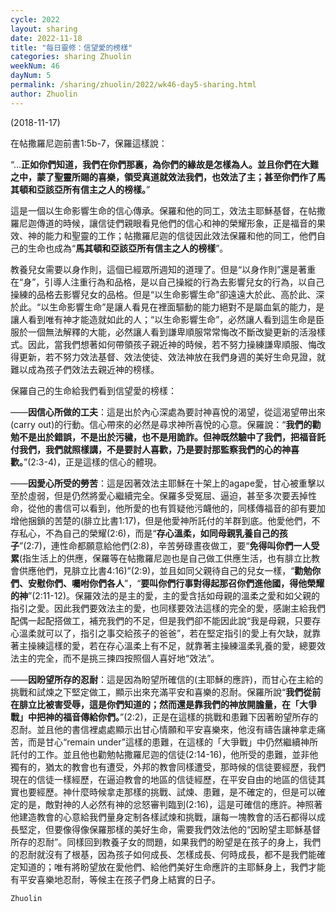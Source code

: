 ```yaml
---
cycle: 2022
layout: sharing
date: 2022-11-18
title: "每日靈修：信望愛的榜樣"
categories: sharing Zhuolin
weekNum: 46
dayNum: 5
permalink: /sharing/zhuolin/2022/wk46-day5-sharing.html
author: Zhuolin
---
```

(2018-11-17)

在帖撒羅尼迦前書1:5b-7，保羅這樣說：  

“…**正如你們知道，我們在你們那裏，為你們的緣故是怎樣為人。並且你們在大難之中，蒙了聖靈所賜的喜樂，領受真道就效法我們，也效法了主；甚至你們作了馬其頓和亞該亞所有信主之人的榜樣。**”  

這是一個以生命影響生命的信心傳承。保羅和他的同工，效法主耶穌基督，在帖撒羅尼迦傳道的時候，讓信徒們親眼看見他們的信心和神的榮耀形象，正是福音的果效、神的能力和聖靈的工作；帖撒羅尼迦的信徒因此效法保羅和他的同工，他們自己的生命也成為“**馬其頓和亞該亞所有信主之人的榜樣**”。  

教養兒女需要以身作則，這個已經眾所週知的道理了。但是“以身作則”還是著重在“身”，引導人注重行為和品格，是以自己操縱的行為去影響兒女的行為，以自己操練的品格去影響兒女的品格。但是“以生命影響生命”卻遠遠大於此、高於此、深於此。“以生命影響生命”是讓人看見在裡面驅動的能力絕對不是屬血氣的能力，是讓人看到唯有神才能造就如此的人；“以生命影響生命”，必然讓人看到這生命是臣服於一個無法解釋的大能，必然讓人看到謙卑順服常常悔改不斷改變更新的活潑樣式。因此，當我們想著如何帶領孩子親近神的時候，若不努力操練謙卑順服、悔改得更新，若不努力效法基督、效法使徒、效法神放在我們身週的美好生命見證，就難以成為孩子們效法去親近神的榜樣。  

保羅自己的生命給我們看到信望愛的榜樣：  

——**因信心所做的工夫**：這是出於內心深處為要討神喜悅的渴望，從這渴望帶出來(carry out)的行動。信心帶來的必然是尋求神所喜悅的心意。保羅說：“**我們的勸勉不是出於錯誤，不是出於污穢，也不是用詭詐。但神既然驗中了我們，把福音託付我們，我們就照樣講，不是要討人喜歡，乃是要討那監察我們的心的神喜歡。**”(2:3-4)，正是這樣的信心的體現。  

——**因愛心所受的勞苦**：這是因著效法主耶穌在十架上的agape愛，甘心被重擊以至於虛弱，但是仍然將愛心繼續完全。保羅多受冤屈、逼迫，甚至多次要丟掉性命，從他的書信可以看到，他所愛的也有質疑他污衊他的，同樣傳福音的卻有要加增他捆鎖的苦楚的(腓立比書1:17)，但是他愛神所託付的羊群到底。他愛他們，不存私心，不為自己的榮耀(2:6)，而是“**存心溫柔，如同母親乳養自己的孩子**”(2:7)，連性命都願意給他們(2:8)，辛苦勞碌晝夜做工，要“**免得叫你們一人受累**(指生活上的供應，保羅等在帖撒羅尼迦也是自己做工供應生活，也有腓立比教會供應他們，見腓立比書4:16)”(2:9)，並且如同父親待自己的兒女一樣，“**勸勉你們、安慰你們、囑咐你們各人**”，“**要叫你們行事對得起那召你們進他國，得他榮耀的神**”(2:11-12)。保羅效法的是主的愛，主的愛含括如母親的溫柔之愛和如父親的指引之愛。因此我們要效法主的愛，也同樣要效法這樣的完全的愛，感謝主給我們配偶一起配搭做工，補充我們的不足，但是我們卻不能因此說“我是母親，只要存心溫柔就可以了，指引之事交給孩子的爸爸”，若在堅定指引的愛上有欠缺，就靠著主操練這樣的愛，若在存心溫柔上有不足，就靠著主操練溫柔乳養的愛，總要效法主的完全，而不是挑三揀四按照個人喜好地“效法”。  

——**因盼望所存的忍耐**：這是因為盼望所確信的(主耶穌的應許)，而甘心在主給的挑戰和試煉之下堅定做工，顯示出來充滿平安和喜樂的忍耐。保羅所說“**我們從前在腓立比被害受辱，這是你們知道的；然而還是靠我們的神放開膽量，在「大爭戰」中把神的福音傳給你們。**”(2:2)，正是在這樣的挑戰和患難下因著盼望所存的忍耐。並且他的書信裡處處顯示出甘心情願和平安喜樂來，他沒有禱告讓神拿走痛苦，而是甘心“remain under”這樣的患難，在這樣的「大爭戰」中仍然繼續神所託付的工作。並且他也勸勉帖撒羅尼迦的信徒(2:14-16)，他所受的患難，並非他獨有的，猶太的教會也有遭受，外邦的教會同樣遭受，那時候的信徒要經歷，我們現在的信徒一樣經歷，在逼迫教會的地區的信徒經歷，在平安自由的地區的信徒其實也要經歷。神什麼時候拿走那樣的挑戰、試煉、患難，是不確定的，但是可以確定的是，敵對神的人必然有神的忿怒審判臨到(2:16)，這是可確信的應許。神照著他建造教會的心意給我們量身定制各樣試煉和挑戰，讓每一塊教會的活石都得以成長堅定，但要像得像保羅那樣的美好生命，需要我們效法他的“因盼望主耶穌基督所存的忍耐”。同樣回到教養子女的問題，如果我們的盼望是在孩子的身上，我們的忍耐就沒有了根基，因為孩子如何成長、怎樣成長、何時成長，都不是我們能確定知道的；唯有將盼望放在愛他們、給他們美好生命應許的主耶穌身上，我們才能有平安喜樂地忍耐，等候主在孩子們身上結實的日子。  

`Zhuolin`  

